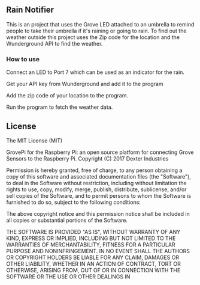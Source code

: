 ## **Rain Notifier**

This is an project that uses the Grove LED attached to an umbrella to remind people to take their umbrella if it's raining or going to rain. To find out the weather outside this project uses the Zip code for the location and the Wunderground API to find the weather.

### How to use
Connect an LED to Port 7 which can be used as an indicator for the rain. 

Get your API key from Wunderground and add it to the program

Add the zip code of your location to the program.

Run the program to fetch the weather data.


## License

The MIT License (MIT)

GrovePi for the Raspberry Pi: an open source platform for connecting Grove Sensors to the Raspberry Pi.
Copyright (C) 2017  Dexter Industries

Permission is hereby granted, free of charge, to any person obtaining a copy
of this software and associated documentation files (the "Software"), to deal
in the Software without restriction, including without limitation the rights
to use, copy, modify, merge, publish, distribute, sublicense, and/or sell
copies of the Software, and to permit persons to whom the Software is
furnished to do so, subject to the following conditions:

The above copyright notice and this permission notice shall be included in
all copies or substantial portions of the Software.

THE SOFTWARE IS PROVIDED "AS IS", WITHOUT WARRANTY OF ANY KIND, EXPRESS OR
IMPLIED, INCLUDING BUT NOT LIMITED TO THE WARRANTIES OF MERCHANTABILITY,
FITNESS FOR A PARTICULAR PURPOSE AND NONINFRINGEMENT. IN NO EVENT SHALL THE
AUTHORS OR COPYRIGHT HOLDERS BE LIABLE FOR ANY CLAIM, DAMAGES OR OTHER
LIABILITY, WHETHER IN AN ACTION OF CONTRACT, TORT OR OTHERWISE, ARISING FROM,
OUT OF OR IN CONNECTION WITH THE SOFTWARE OR THE USE OR OTHER DEALINGS IN

